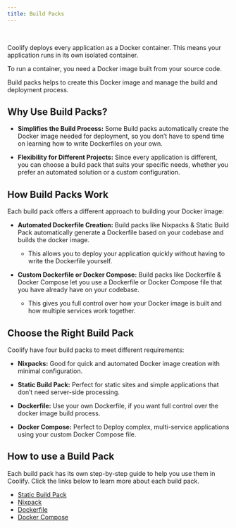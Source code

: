 ```yaml
---
title: Build Packs
---
```


<ZoomableImage src="/docs/images/builds/packs/packs-banner.webp" />

<br />

Coolify deploys every application as a Docker container. This means your application runs in its own isolated container. 

To run a container, you need a Docker image built from your source code. 

Build packs helps to create this Docker image and manage the build and deployment process.


## Why Use Build Packs?
- **Simplifies the Build Process:** Some Build packs automatically create the Docker image needed for deployment, so you don’t have to spend time on learning how to write Dockerfiles on your own.

- **Flexibility for Different Projects:** Since every application is different, you can choose a build pack that suits your specific needs, whether you prefer an automated solution or a custom configuration.


## How Build Packs Work
Each build pack offers a different approach to building your Docker image:

- **Automated Dockerfile Creation:** Build packs like Nixpacks & Static Build Pack automatically generate a Dockerfile based on your codebase and builds the docker image. 
  - This allows you to deploy your application quickly without having to write the Dockerfile yourself.

- **Custom Dockerfile or Docker Compose:** Build packs like Dockerfile & Docker Compose let you use a Dockerfile or Docker Compose file that you have already have on your codebase. 
  - This gives you full control over how your Docker image is built and how multiple services work together.


## Choose the Right Build Pack
Coolify have four build packs to meet different requirements:
- **Nixpacks:** Good for quick and automated Docker image creation with minimal configuration.

- **Static Build Pack:** Perfect for static sites and simple applications that don’t need server-side processing.

- **Dockerfile:** Use your own Dockerfile, if you want full control over the docker image build process.

- **Docker Compose:** Perfect to Deploy complex, multi-service applications using your custom Docker Compose file.


## How to use a Build Pack
Each build pack has its own step-by-step guide to help you use them in Coolify. Click the links below to learn more about each build pack.

- [Static Build Pack](/builds/packs/static)
- [Nixpack](/builds/packs/nixpacks)
- [Dockerfile](/builds/packs/docker-file)
- [Docker Compose](/builds/packs/docker-compose)